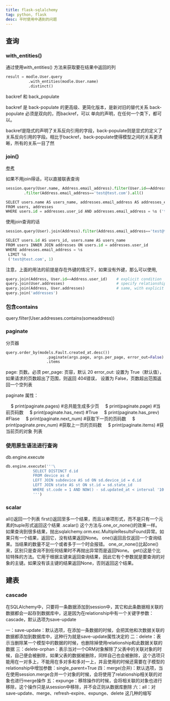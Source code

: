 ```yaml
---
title: flask-sqlalchemy
tag: python, flask
desc: 平时使用中遇到的问题
---
```


## 查询

### with_entities()

  通过使用with_entities() 方法来获取要在结果中返回的列

```python eg
result = modle.User.query
          .with_entities(modle.User.name)
          .distinct()
```

backref 和 back_populate

  backref 是 back-populate 的更高级、更简化版本，是新对旧的替代关系
  back-populate 必须是双向的，而backref，可以 单向的声明，在任何一个类下，都可以。

backref是隐式的声明了关系反向引用的字段，back-populate则是显式的定义了关系反向引用的字段。相比于backref，back-populate使得模型之间的关系更清晰，所有的关系一目了然

### join()

[参考](https://www.jianshu.com/p/9771b0a3e589)

如果不用join得话，可以直接联表查询

``` Python
session.query(User.name, Address.email_address).filter(User.id==Address.user_id)
        .filter(Address.email_address=='test@test.com').all()

SELECT users.name AS users_name, addresses.email_address AS addresses_email_address
FROM users, addresses
WHERE users.id = addresses.user_id AND addresses.email_address = %s ('test@test.com',)
```

使用join查询的话

``` Python
session.query(User).join(Address).filter(Address.email_address=='test@test.com').first()

SELECT users.id AS users_id, users.name AS users_name
FROM users INNER JOIN addresses ON users.id = addresses.user_id
WHERE addresses.email_address = %s
 LIMIT %s
 ('test@test.com', 1)
```

注意，上面的用法的前提是存在外键的情况下，如果没有外键，那么可以使用,

``` Python
query.join(Address, User.id==Address.user_id)    # explicit condition
query.join(User.addresses)                       # specify relationship from left to right
query.join(Address, User.addresses)              # same, with explicit target
query.join('addresses')
```

### 包含contains

query.filter(User.addresses.contains(someaddress))

### paginate

分页器

``` Python
query.order_by(models.Fault.created_at.desc())
                  .paginate(args.page, args.per_page, error_out=False)
                  .items
```

page: 页数。必须
per_page: 页容，默认 20
error_out: 设置为 True（默认值），如果请求的页数超出了范围，则返回 404错误，
            设置为 False，页数超出范围返回一个空列表

paginate 属性：

    $ print(paginate.pages) #总共能生成多少页
    $ print(paginate.page) #当前页码数
    $ print(paginate.has_next) #True
    $ print(paginate.has_prev) #Flase
    $ print(paginate.next_num) #获取下一页的页码数
    $ print(paginate.prev_num) #获取上一页的页码数
    $ print(paginate.items) #获当前页的对象 列表

### 使用原生语法进行查询

db.engine.execute

``` Python
db.engine.execute('''\
            SELECT DISTINCT d.id
            FROM device as d
            LEFT JOIN subdevice AS sd ON sd.device_id = d.id
            LEFT JOIN state AS st ON st.id = sd.state_id
            WHERE st.code = 1 AND NOW() - sd.updated_at < interval '10 minute';
            ''')
```

### scalar

all()返回一个列表
first()返回至多一个结果，而且以单项形式，而不是只有一个元素的tuple形式返回这个结果
.scalar() 这个方法与.one_or_none()的效果一样。 如果查询到很多结果，抛出sqlalchemy.orm.exc.MultipleResultsFound异常。如果只有一个结果，返回它，没有结果返回None。
one()返回且仅返回一个查询结果。当结果的数量不足一个或者多于一个时会报错。
one_or_none()比起one()来，区别只是查询不到任何结果时不再抛出异常而是返回None。
get()这是个比较特殊的方法。它用于根据主键来返回查询结果，因此它有个参数就是要查询的对象的主键。如果没有该主键的结果返回None，否则返回这个结果。

## 建表

### cascade

在SQLAlchemy中，只要将一条数据添加到session中，其它和此条数据相关联的数据都会一起存到数据库中，这是因为在relationship中有一个关键字参数：cascade，默认选项为save-update

一：save-update：默认选项，在添加一条数据的时候，会把其他和次数据关联的数据都添加到数据库中，这种行为就是save-update属性决定的
二：delete：表示当删除某一个模型中的数据的时候，也删除掉使用relationship和此数据关联的数据
三：delete-orphan：表示当对一个ORM对象解除了父表中的关联对象的时候，自己便会被删除，如果父表的数据被删除，同样自己也会被删除，这个选项只能用在一对多上，不能用在多对多和多对一上，并且使用的时候还需要在子模型的relationship中增加参数：single_parent=True
四：merge(合并)：默认选项，当在使用session.merge合并一个对象的时候，会将使用了relationship相关联的对象也进行merge操作
五：expunge：移除操作的时候，会将相关联的对象也进行移除，这个操作只是从session中移除，并不会正则从数据库删除
六：all：对 save-update、merge、refresh-expire、expunge、delete 这几种的缩写
